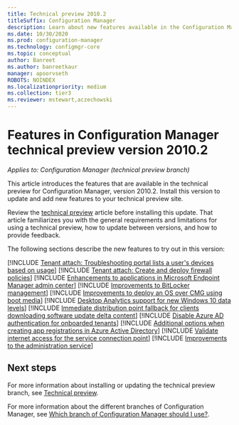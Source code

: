 ```yaml
---
title: Technical preview 2010.2
titleSuffix: Configuration Manager
description: Learn about new features available in the Configuration Manager technical preview branch version 2010.2.
ms.date: 10/30/2020
ms.prod: configuration-manager
ms.technology: configmgr-core
ms.topic: conceptual
author: Banreet
ms.author: banreetkaur
manager: apoorvseth
ROBOTS: NOINDEX
ms.localizationpriority: medium
ms.collection: tier3
ms.reviewer: mstewart,aczechowski
---
```


# Features in Configuration Manager technical preview version 2010.2

*Applies to: Configuration Manager (technical preview branch)*

This article introduces the features that are available in the technical preview for Configuration Manager, version 2010.2. Install this version to update and add new features to your technical preview site.

Review the [technical preview](../technical-preview.md) article before installing this update. That article familiarizes you with the general requirements and limitations for using a technical preview, how to update between versions, and how to provide feedback.

The following sections describe the new features to try out in this version:

<!-- [!INCLUDE [Example feature name](includes/2010-2/1234567.md)] -->

[!INCLUDE [Tenant attach: Troubleshooting portal lists a user's devices based on usage](includes/2010-2/6974300.md)]
[!INCLUDE [Tenant attach: Create and deploy firewall policies](includes/2010-2/7768130.md)]
[!INCLUDE [Enhancements to applications in Microsoft Endpoint Manager admin center](includes/2010-2/7979972.md)]
[!INCLUDE [Improvements to BitLocker management](includes/2010-2/6979223.md)]
[!INCLUDE [Improvements to deploy an OS over CMG using boot media](includes/2010-2/3555923.md)]
[!INCLUDE [Desktop Analytics support for new Windows 10 data levels](includes/2010-2/6979470.md)]
[!INCLUDE [Immediate distribution point fallback for clients downloading software update delta content](includes/2010-2/8286432.md)]
[!INCLUDE [Disable Azure AD authentication for onboarded tenants](includes/2010-2/8537319.md)]
[!INCLUDE [Additional options when creating app registrations in Azure Active Directory](includes/2010-2/7153654.md)]
[!INCLUDE [Validate internet access for the service connection point](includes/2010-2/8565578.md)]
[!INCLUDE [Improvements to the administration service](includes/2010-2/8613105.md)]

<!--
## General known issues

[!INCLUDE [Azure AD authentication doesn't work](includes/2010-2/known-issue-7569264.md)]
-->

## Next steps

For more information about installing or updating the technical preview branch, see [Technical preview](../technical-preview.md).

For more information about the different branches of Configuration Manager, see [Which branch of Configuration Manager should I use?](../../understand/which-branch-should-i-use.md).
